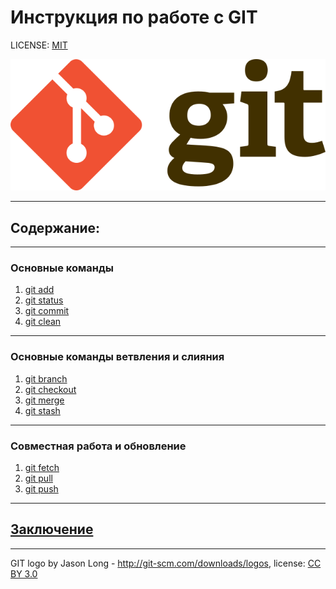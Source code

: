 # Инструкция по работе с GIT

LICENSE: [MIT](./license.md)

![git-logo](./assets/640px-Git-logo.svg.png)

---
 
## **Содержание:**

---

### Основные команды
1. [git add](./add.md)
2. [git status](./status.md)
3. [git commit](./commit.md)
4. [git clean](./clean.md)

---

### Основные команды ветвления и слияния
1. [git branch](./branch.md)
2. [git checkout](./checkout.md)
3. [git merge](./merge.md)
4. [git stash](./stash.md)

---

### Совместная работа и обновление
1. [git fetch](./fetch.md)
2. [git pull](./pull)
3. [git push](./push.md)

---

## [Заключение](./theend.md) 

---

GIT logo by Jason Long - http://git-scm.com/downloads/logos, license: [CC BY 3.0](https://creativecommons.org/licenses/by/3.0/) 
